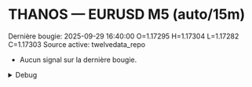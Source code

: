 # THANOS — EURUSD M5 (auto/15m)
Dernière bougie: 2025-09-29 16:40:00  O=1.17295  H=1.17304  L=1.17282  C=1.17303
Source active: twelvedata_repo

- Aucun signal sur la dernière bougie.

<details><summary>Debug</summary>

- TD_API_KEY manquant.

</details>